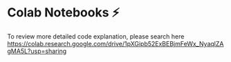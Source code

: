 # Colab Notebooks ⚡
To review more detailed code explanation, please search here <br/>
https://colab.research.google.com/drive/1pXGipb52ExBEBjmFeWx_NyaqlZAgMA5L?usp=sharing
